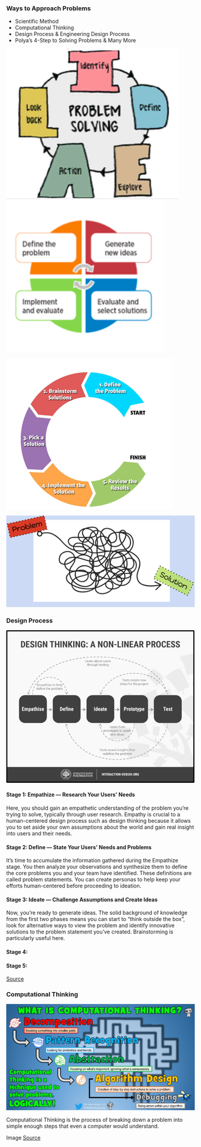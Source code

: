 



### Ways to Approach Problems
- Scientific Method
- Computational Thinking
- Design Process & Engineering Design Process
- Polya’s 4-Step to Solving Problems
& Many More
  
![](Picture1.png) ![](2.png) 

![](3.png) 

![](4.png)

### Design Process

![](5.png)

#### Stage 1: Empathize — Research Your Users' Needs

Here, you should gain an empathetic understanding of the problem you’re trying to solve, typically through user research. Empathy is crucial to a human-centered design process such as design thinking because it allows you to set aside your own assumptions about the world and gain real insight into users and their needs.

#### Stage 2: Define — State Your Users' Needs and Problems

It’s time to accumulate the information gathered during the Empathize stage. You then analyze your observations and synthesize them to define the core problems you and your team have identified. These definitions are called problem statements. You can create personas to help keep your efforts human-centered before proceeding to ideation.

#### Stage 3: Ideate — Challenge Assumptions and Create Ideas

Now, you’re ready to generate ideas. The solid background of knowledge from the first two phases means you can start to “think outside the box”, look for alternative ways to view the problem and identify innovative solutions to the problem statement you’ve created. Brainstorming is particularly useful here.

#### Stage 4:

#### Stage 5:


[Source](https://www.interaction-design.org/literature/article/5-stages-in-the-design-thinking-process)

### Computational Thinking

<div style="text-align:center;">
	<img src="6.png">
</div>


Computational Thinking is the process of breaking down a problem into simple enough steps that even a computer would understand.

Image [Source](https://robbotresources.com/blog/2018/11/3/what-is-computational-thinking)







